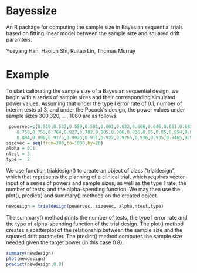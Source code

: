 # Bayessize
 An R package for computing the sample size in Bayesian sequential trials based on fitting linear model between the sample size and squared drift paramters.

Yueyang Han, Haolun Shi, Ruitao Lin, Thomas Murray

# Example

To start calibrating the sample size of a Bayesian sequential design, we begin with a series of sample sizes and their 
corresponding simulated power values. Assuming that under the type I error rate of 0.1, number of interim tests of 3, and 
under the Pocock's design, the power values under sample sizes 300,320, ..., 1080 are as follows.

``` {.r language="R"}
 powervec=c(0.519,0.532,0.559,0.581,0.601,0.622,0.606,0.646,0.661,0.683,0.723,0.721,0.709,
    0.758,0.753,0.764,0.827,0.782,0.805,0.806,0.836,0.85,0.85,0.854,0.877,0.888,0.8835,
    0.884,0.898,0.9175,0.9025,0.911,0.922,0.9265,0.936,0.935,0.9465,0.935,0.943,0.948)
sizevec = seq(from=300,to=1080,by=20)
alpha = 0.1
ntest = 3
type =  2

```

We use function trialdesign() to create an object of class "trialdesign", which that represents the planning of a clinical trial, 
which requires vector input of a series of powers and sample sizes, as well as the type I rate, the number of tests, and the alpha-spending function. We may then use the plot(), predict() and summary() methods on the created object.

``` {.r language="R"}
newdesign = trialdesign(powervec, sizevec, alpha,ntest,type)
```

The summary() method prints the number of tests, the type I error rate and the type of alpha-spending function of the trial design. The plot() method creates a scatterplot of the relationship between the sample size and the squared drift parameter. The predict() method computes the sample size needed given the target power (in this case 0.8).
``` {.r language="R"}
summary(newdesign)
plot(newdesign)
predict(newdesign,0.8)
```